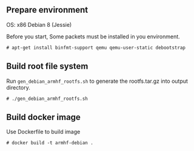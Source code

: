 

## Prepare environment

OS: x86 Debian 8 (Jessie)

Before you start, Some packets must be installed in you environment.

    # apt-get install binfmt-support qemu qemu-user-static debootstrap


## Build root file system

Run `gen_debian_armhf_rootfs.sh` to generate the rootfs.tar.gz into output directory.

    # ./gen_debian_armhf_rootfs.sh


## Build docker image

Use Dockerfile to build image

    # docker build -t armhf-debian .

    
